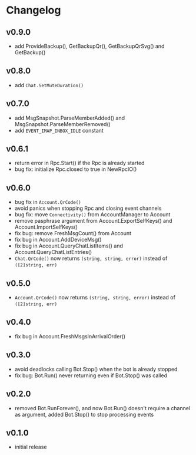# Changelog

## v0.9.0

- add ProvideBackup(), GetBackupQr(), GetBackupQrSvg() and GetBackup()

## v0.8.0

- add `Chat.SetMuteDuration()`

## v0.7.0

- add MsgSnapshot.ParseMemberAdded() and MsgSnapshot.ParseMemberRemoved()
- add `EVENT_IMAP_INBOX_IDLE` constant

## v0.6.1

- return error in Rpc.Start() if the Rpc is already started
- bug fix: initialize Rpc.closed to true in NewRpcIO()

## v0.6.0

- bug fix in `Account.QrCode()`
- avoid panics when stopping Rpc and closing event channels
- bug fix: move `Connectivity()` from AccountManager to Account
- remove pasphrase argument from Account.ExportSelfKeys() and Account.ImportSelfKeys()
- fix bug: remove FreshMsgCount() from Account
- fix bug in Account.AddDeviceMsg()
- fix bug in Account.QueryChatListItems() and Account.QueryChatListEntries()
- `Chat.QrCode()` now returns `(string, string, error)` instead of `([2]string, err)`

## v0.5.0

- `Account.QrCode()` now returns `(string, string, error)` instead of `([2]string, err)`

## v0.4.0

- fix bug in Account.FreshMsgsInArrivalOrder()

## v0.3.0

- avoid deadlocks calling Bot.Stop() when the bot is already stopped
- fix bug: Bot.Run() never returning even if Bot.Stop() was called

## v0.2.0

- removed Bot.RunForever(), and now Bot.Run() doesn't require a channel as argument, added Bot.Stop()
  to stop processing events

## v0.1.0

- initial release

